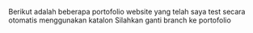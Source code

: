 Berikut adalah beberapa portofolio website yang telah saya test secara otomatis menggunakan katalon
Silahkan ganti branch ke portofolio
